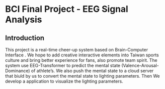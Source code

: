 # BCI Final Project - EEG Signal Analysis

## Introduction

This project is a real-time cheer-up system based on Brain-Computer Interface .
We hope to add creative interactive elements into Taiwan sports culture and bring better experience for fans, also promote team spirit.
The system use EEG-Transformer to predict the mental state (Valence-Arousal-Dominance) of athlete’s.
We also push the mental state to a cloud server that biuld by us to convert the mental state to lighting parameters. 
Then We develop a application to visualize the lighting parameters.
